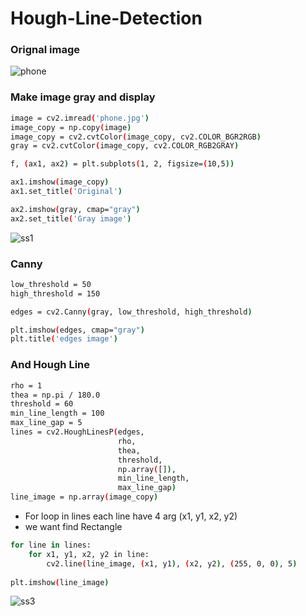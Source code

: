 # Hough-Line-Detection

### Orignal image
![phone](https://user-images.githubusercontent.com/47830409/63932360-b7734700-ca5f-11e9-8325-ecb3c824a61c.jpg)

### Make image gray and display
```sh
image = cv2.imread('phone.jpg')
image_copy = np.copy(image)
image_copy = cv2.cvtColor(image_copy, cv2.COLOR_BGR2RGB)
gray = cv2.cvtColor(image_copy, cv2.COLOR_RGB2GRAY)

f, (ax1, ax2) = plt.subplots(1, 2, figsize=(10,5))

ax1.imshow(image_copy)
ax1.set_title('Original')

ax2.imshow(gray, cmap="gray")
ax2.set_title('Gray image')
```
![ss1](https://user-images.githubusercontent.com/47830409/63932491-f4d7d480-ca5f-11e9-9f7b-86e3fb7fa6c1.PNG)

### Canny
```sh
low_threshold = 50
high_threshold = 150

edges = cv2.Canny(gray, low_threshold, high_threshold)

plt.imshow(edges, cmap="gray")
plt.title('edges image')
```
### And Hough Line
```sh
rho = 1
thea = np.pi / 180.0
threshold = 60
min_line_length = 100
max_line_gap = 5
lines = cv2.HoughLinesP(edges, 
                        rho, 
                        thea, 
                        threshold, 
                        np.array([]), 
                        min_line_length, 
                        max_line_gap)
line_image = np.array(image_copy)
```

  - For loop in lines each line have 4 arg (x1, y1, x2, y2)
  - we want find Rectangle
```sh
for line in lines:
    for x1, y1, x2, y2 in line:
        cv2.line(line_image, (x1, y1), (x2, y2), (255, 0, 0), 5)
        
plt.imshow(line_image)
```

![ss3](https://user-images.githubusercontent.com/47830409/63932820-a37c1500-ca60-11e9-98e0-5952dbd81112.PNG)

